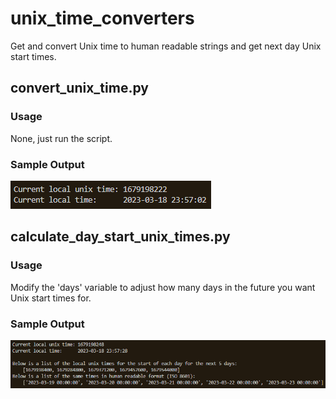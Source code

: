 # unix_time_converters
Get and convert Unix time to human readable strings and get next day Unix start times.

## convert_unix_time.py
### Usage
None, just run the script.

### Sample Output
![alt text](https://github.com/justinliu1308/unix_time_converters/blob/main/screenshot_convert_time.png)

## calculate_day_start_unix_times.py
### Usage
Modify the 'days' variable to adjust how many days in the future you want Unix start times for.

### Sample Output
![alt text](https://github.com/justinliu1308/unix_time_converters/blob/main/screenshot_get_day_start_times.png)